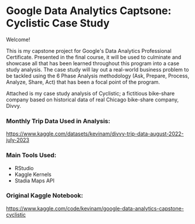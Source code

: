 # Google Data Analytics Captsone: Cyclistic Case Study

Welcome!

This is my capstone project for Google's Data Analytics Professional Certificate. Presented in the final course, it will be used to culminate and showcase all that has been learned throughout this program into a case study analysis. The case study will lay out a real-world business problem to be tackled using the 6 Phase Analysis methodology (Ask, Prepare, Process, Analyze, Share, Act) that has been a focal point of the program.

Attached is my case study analysis of Cyclistic; a fictitious bike-share company based on historical data of real Chicago bike-share company, Divvy.

### Monthly Trip Data Used in Analysis:
https://www.kaggle.com/datasets/kevinam/divvy-trip-data-august-2022-july-2023

### Main Tools Used:
- RStudio
- Kaggle Kernels
- Stadia Maps API

### Original Kaggle Notebook:
https://www.kaggle.com/code/kevinam/google-data-analytics-capstone-cyclistic 
